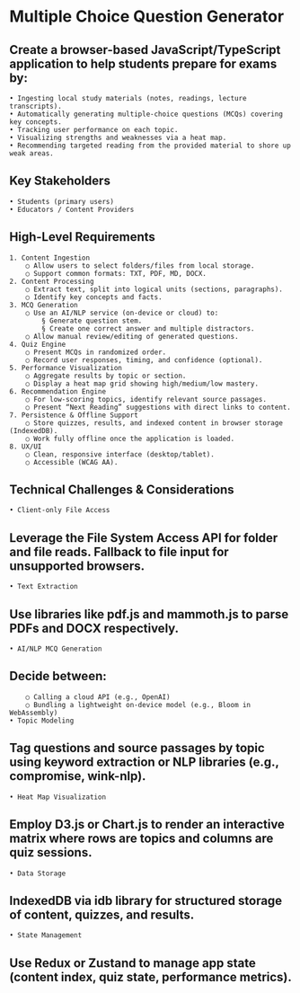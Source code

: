 # Multiple Choice Question Generator

## Create a browser-based JavaScript/TypeScript application to help students prepare for exams by:
	• Ingesting local study materials (notes, readings, lecture transcripts).
	• Automatically generating multiple-choice questions (MCQs) covering key concepts.
	• Tracking user performance on each topic.
	• Visualizing strengths and weaknesses via a heat map.
	• Recommending targeted reading from the provided material to shore up weak areas.
## Key Stakeholders
	• Students (primary users)
	• Educators / Content Providers
## High-Level Requirements
	1. Content Ingestion
		○ Allow users to select folders/files from local storage.
		○ Support common formats: TXT, PDF, MD, DOCX.
	2. Content Processing
		○ Extract text, split into logical units (sections, paragraphs).
		○ Identify key concepts and facts.
	3. MCQ Generation
		○ Use an AI/NLP service (on-device or cloud) to: 
			§ Generate question stem.
			§ Create one correct answer and multiple distractors.
		○ Allow manual review/editing of generated questions.
	4. Quiz Engine
		○ Present MCQs in randomized order.
		○ Record user responses, timing, and confidence (optional).
	5. Performance Visualization
		○ Aggregate results by topic or section.
		○ Display a heat map grid showing high/medium/low mastery.
	6. Recommendation Engine
		○ For low-scoring topics, identify relevant source passages.
		○ Present “Next Reading” suggestions with direct links to content.
	7. Persistence & Offline Support
		○ Store quizzes, results, and indexed content in browser storage (IndexedDB).
		○ Work fully offline once the application is loaded.
	8. UX/UI
		○ Clean, responsive interface (desktop/tablet).
		○ Accessible (WCAG AA).

## Technical Challenges & Considerations
	• Client-only File Access
## Leverage the File System Access API for folder and file reads. Fallback to file input for unsupported browsers.
	• Text Extraction
## Use libraries like pdf.js and mammoth.js to parse PDFs and DOCX respectively.
	• AI/NLP MCQ Generation
## Decide between:
		○ Calling a cloud API (e.g., OpenAI)
		○ Bundling a lightweight on-device model (e.g., Bloom in WebAssembly)
	• Topic Modeling
## Tag questions and source passages by topic using keyword extraction or NLP libraries (e.g., compromise, wink-nlp).
	• Heat Map Visualization
## Employ D3.js or Chart.js to render an interactive matrix where rows are topics and columns are quiz sessions.
	• Data Storage
## IndexedDB via idb library for structured storage of content, quizzes, and results.
	• State Management
## Use Redux or Zustand to manage app state (content index, quiz state, performance metrics).

